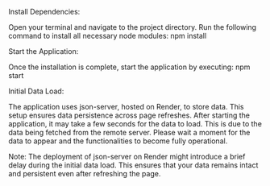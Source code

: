 Install Dependencies:

Open your terminal and navigate to the project directory.
Run the following command to install all necessary node modules:
                npm install


Start the Application:

Once the installation is complete, start the application by executing:
                npm start


Initial Data Load:

The application uses json-server, hosted on Render, to store data. This setup ensures data persistence across page refreshes.
After starting the application, it may take a few seconds for the data to load. This is due to the data being fetched from the remote server.
Please wait a moment for the data to appear and the functionalities to become fully operational.


Note:
The deployment of json-server on Render might introduce a brief delay during the initial data load. This ensures that your data remains intact and persistent even after refreshing the page.